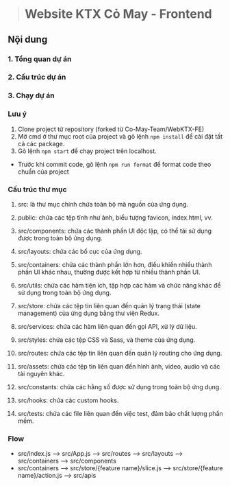 > # Website KTX Cỏ May - Frontend

## Nội dung
### 1. Tổng quan dự án

### 2. Cấu trúc dự án

### 3. Chạy dự án

### Lưu ý

1.  Clone project từ repository (forked từ Co-May-Team/WebKTX-FE)
2.  Mở cmd ở thư mục root của project và gõ lệnh `npm install` để cài đặt tất cả các package.
3.  Gõ lệnh `npm start` để chạy project trên localhost.

- Trước khi commit code, gõ lệnh `npm run format` để format code theo chuẩn của project

### Cấu trúc thư mục

1. src: là thư mục chính chứa toàn bộ mã nguồn của ứng dụng.

2. public: chứa các tệp tĩnh như ảnh, biểu tượng favicon, index.html, vv.

3. src/components: chứa các thành phần UI độc lập, có thể tái sử dụng được trong toàn bộ ứng dụng.

4. src/layouts: chứa các bố cục của ứng dụng.

5. src/containers: chứa các thành phần lớn hơn, điều khiển nhiều thành phần UI khác nhau, thường được kết hợp từ nhiều thành phần UI.

6. src/utils: chứa các hàm tiện ích, tập hợp các hàm và chức năng khác để sử dụng trong toàn bộ ứng dụng.

7. src/store: chứa các tệp tin liên quan đến quản lý trạng thái (state management) của ứng dụng bằng thư viện Redux.

8. src/services: chứa các hàm liên quan đến gọi API, xử lý dữ liệu.

9. src/styles: chứa các tệp CSS và Sass, và theme của ứng dụng.

10. src/routes: chứa các tệp tin liên quan đến quản lý routing cho ứng dụng.

11. src/assets: chứa các tệp tin liên quan đến hình ảnh, video, audio và các tài nguyên khác.

12. src/constants: chứa các hằng số được sử dụng trong toàn bộ ứng dụng.

13. src/hooks: chứa các custom hooks.

14. src/tests: chứa các file liên quan đến việc test, đảm bảo chất lượng phần mềm.

### Flow

- src/index.js --> src/App.js --> src/routes --> src/layouts --> src/containers --> src/components
- src/containers --> src/store/{feature name}/slice.js --> src/store/{feature name}/action.js --> src/apis
